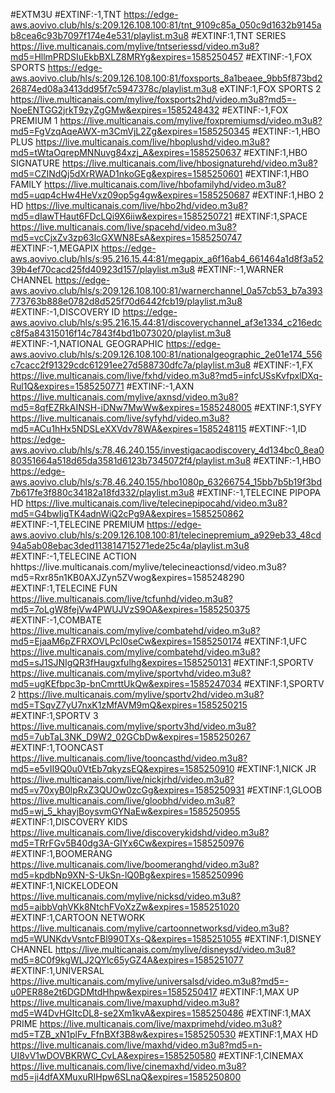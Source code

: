 #EXTM3U
#EXTINF:-1,TNT
https://edge-aws.aovivo.club/hls/s:209.126.108.100:81/tnt_9109c85a_050c9d1632b9145ab8cea6c93b7097f174e4e531/playlist.m3u8
#EXTINF:1,TNT SERIES
https://live.multicanais.com/mylive/tntseriessd/video.m3u8?md5=HllmPRDSIuEkbBXLZ8MRYg&expires=1585250457
#EXTINF:-1,FOX SPORTS
https://edge-aws.aovivo.club/hls/s:209.126.108.100:81/foxsports_8a1beaee_9bb5f873bd226874ed08a3413dd95f7c5947378c/playlist.m3u8
eXTINF:1,FOX SPORTS 2
https://live.multicanais.com/mylive/foxsports2hd/video.m3u8?md5=-NoeENTGG2jrkT9zyZgGMw&expires=1585248432
#EXTINF:-1,FOX PREMIUM 1
https://live.multicanais.com/mylive/foxpremiumsd/video.m3u8?md5=FgVzqAqeAWX-m3CmVjL2Zg&expires=1585250345
#EXTINF:-1,HBO PLUS
https://live.multicanais.com/live/hboplushd/video.m3u8?md5=tWtaOqrepMNNuvg84xzj_A&expires=1585250637
#EXTINF:1,HBO SIGNATURE
https://live.multicanais.com/live/hbosignaturehd/video.m3u8?md5=CZINdQj5dXrRWAD1nkoGEg&expires=1585250601
#EXTINF:1,HBO FAMILY
https://live.multicanais.com/live/hbofamilyhd/video.m3u8?md5=uqp4cHw4HeVxz09op5g4gw&expires=1585250687
#EXTINF:1,HBO 2 HD
https://live.multicanais.com/live/hbo2hd/video.m3u8?md5=dIawTHaut6FDcLQi9X6iiw&expires=1585250721
#EXTINF:1,SPACE
https://live.multicanais.com/live/spacehd/video.m3u8?md5=vcCjxZv3zp63lcGXWN8EsA&expires=1585250747
#EXTINF:-1,MEGAPIX
https://edge-aws.aovivo.club/hls/s:95.216.15.44:81/megapix_a6f16ab4_661464a1d8f3a5239b4ef70cacd25fd40923d157/playlist.m3u8
#EXTINF:-1,WARNER CHANNEL
https://edge-aws.aovivo.club/hls/s:209.126.108.100:81/warnerchannel_0a57cb53_b7a393773763b888e0782d8d525f70d6442fcb19/playlist.m3u8
#EXTINF:-1,DISCOVERY ID
https://edge-aws.aovivo.club/hls/s:95.216.15.44:81/discoverychannel_af3e1334_c216edcc8f5a84315016f14c7843f4bd1b073020/playlist.m3u8
#EXTINF:-1,NATIONAL GEOGRAPHIC
https://edge-aws.aovivo.club/hls/s:209.126.108.100:81/nationalgeographic_2e01e174_556c7cacc2f91329cdc61291ee27d588730dfc7a/playlist.m3u8
#EXTINF:-1,FX
https://live.multicanais.com/live/fxhd/video.m3u8?md5=infcUSsKvfpxlDXq-Rul1Q&expires=1585250771
#EXTINF:-1,AXN
https://live.multicanais.com/mylive/axnsd/video.m3u8?md5=8qfEZRkAINSH-iDNw7MwWw&expires=1585248005
#EXTINF:1,SYFY
https://live.multicanais.com/live/syfyhd/video.m3u8?md5=ACu1hHx5NDSLeXXVdv78WA&expires=1585248115
#EXTINF:-1,ID	
https://edge-aws.aovivo.club/hls/s:78.46.240.155/investigacaodiscovery_4d134bc0_8ea080351664a518d65da3581d6123b7345072f4/playlist.m3u8
#EXTINF:-1,HBO
https://edge-aws.aovivo.club/hls/s:78.46.240.155/hbo1080p_63266754_15bb7b5b19f3bd7b617fe3f880c34182a18fd332/playlist.m3u8
#EXTINF:-1,TELECINE PIPOPA HD
https://live.multicanais.com/live/telecinepipocahd/video.m3u8?md5=G4bwIigTK4adnWiQ2cPg9A&expires=1585250862
#EXTINF:-1,TELECINE PREMIUM
https://edge-aws.aovivo.club/hls/s:209.126.108.100:81/telecinepremium_a929eb33_48cd94a5ab08ebac3ded113814715271ede25c4a/playlist.m3u8
#EXTINF:-1,TELECINE ACTION
hhttps://live.multicanais.com/mylive/telecineactionsd/video.m3u8?md5=Rxr85n1KB0AXJZyn5ZVwog&expires=1585248290
#EXTINF:1,TELECINE FUN
https://live.multicanais.com/live/tcfunhd/video.m3u8?md5=7oLgW8fejVw4PWUJVzS9OA&expires=1585250375
#EXTINF:-1,COMBATE
https://live.multicanais.com/mylive/combatehd/video.m3u8?md5=EjaaM6pZFRXOVLPcI0seCw&expires=1585250174
#EXTINF:1,UFC
https://live.multicanais.com/mylive/combatehd/video.m3u8?md5=sJ1SJNIgQR3fHaugxfulhg&expires=1585250131
#EXTINF:1,SPORTV
https://live.multicanais.com/mylive/sportvhd/video.m3u8?md5=ugKEfbpc3p-bnCmrttUkQw&expires=1585247034
#EXTINF:1,SPORTV 2
https://live.multicanais.com/mylive/sportv2hd/video.m3u8?md5=TSqvZ7yU7nxK1zMfAVM9mQ&expires=1585250215
#EXTINF:1,SPORTV 3
https://live.multicanais.com/mylive/sportv3hd/video.m3u8?md5=7ubTaL3NK_D9W2_02GCbDw&expires=1585250267
#EXTINF:1,TOONCAST
https://live.multicanais.com/live/tooncasthd/video.m3u8?md5=e5vII9Q0u0VtEb7qkyzsEQ&expires=1585250910
#EXTINF:1,NICK JR
https://live.multicanais.com/live/nickjrhd/video.m3u8?md5=v70xyB0lpRxZ3QUOw0zcGg&expires=1585250931
#EXTINF:1,GLOOB
https://live.multicanais.com/live/gloobhd/video.m3u8?md5=wj_5_khayjBoysvmGYNaEw&expires=1585250955
#EXTINF:1,DISCOVERY KIDS
https://live.multicanais.com/live/discoverykidshd/video.m3u8?md5=TRrFGv5B40dg3A-GIYx6Cw&expires=1585250976
#EXTINF:1,BOOMERANG
https://live.multicanais.com/live/boomeranghd/video.m3u8?md5=kpdbNp9XN-S-UkSn-lQ0Bg&expires=1585250996
#EXTINF:1,NICKELODEON
https://live.multicanais.com/mylive/nicksd/video.m3u8?md5=aibbVqhVKk8NtchFVoXzZw&expires=1585251020
#EXTINF:1,CARTOON NETWORK
https://live.multicanais.com/mylive/cartoonnetworksd/video.m3u8?md5=WUNKdvVsntcFBl990TXs-Q&expires=1585251055
#EXTINF:1,DISNEY CHANNEL
https://live.multicanais.com/mylive/disneysd/video.m3u8?md5=8C0f9kgWLJ2QYlc65yGZ4A&expires=1585251077
#EXTINF:1,UNIVERSAL
https://live.multicanais.com/mylive/universalsd/video.m3u8?md5=-u0PER88e2t6DGDMtdHhpw&expires=1585250417
#EXTINF:1,MAX UP
https://live.multicanais.com/live/maxuphd/video.m3u8?md5=W4DvHGItcDL8-se2Xm1kvA&expires=1585250486
#EXTINF:1,MAX PRIME
https://live.multicanais.com/live/maxprimehd/video.m3u8?md5=TZB_xN1plFv_FfnBXf3B8w&expires=1585250530
#EXTINF:1,MAX HD
https://live.multicanais.com/live/maxhd/video.m3u8?md5=n-UI8vV1wDOVBKRWC_CvLA&expires=1585250580
#EXTINF:1,CINEMAX
https://live.multicanais.com/live/cinemaxhd/video.m3u8?md5=ji4dfAXMuxuRIHpw6SLnaQ&expires=1585250800
